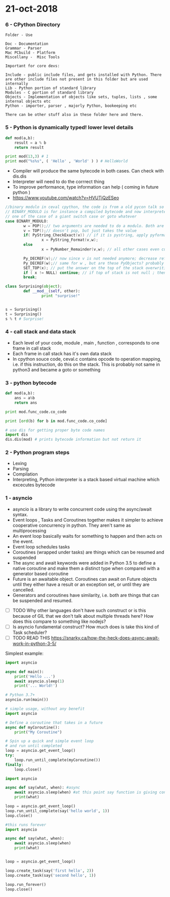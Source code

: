 # 21-oct-2018

### 6 - CPython Directory
```
Folder - Use

Doc - Documentation 
Grammar - Parser 
Mac PCbuild - Platform
Miscellany -  Misc Tools

Important for core devs:

Include - public include files, and gets installed with Python. There are other include files not present in this folder but are used internally
Lib - Python portion of standard library
Modules - C portion of standard library
Objects - Implementation of objects like sets, tuples, lists , some internal objects etc
Python - importer, parser , majorly Python, bookeeping etc

There can be other stuff also in these folder here and there.
```

### 5 - Python is dynamically typed! lower level details

```python
def mod(a,b):
    result = a % b
    return result

print mod(13,3) # 1
print mod("%s%s", ( 'Hello' , 'World' ) ) # HelloWorld
```
- Compiler will produce the same bytecode in both cases. Can check with dis.dis
- Interpreter will need to do the corrrect thing
- To improve performance, type information can help ( coming in future python )
- https://www.youtube.com/watch?v=HVUTjQzESeo

```C
//binary modulo in ceval cpython, the code is from a old pycon talk so might not map exactly to cpython
// BINARY_MODULO is for instance a compiled bytecode and now interpreter has to take action on the stack machine so that a correct outcome is calculated
// one of the case of a giant switch case or goto whatever
case BINARY_MODULO:
        w = POP();// two arguments are needed to do a modulo. Both are avaialble on the stack. Pops first value
        v = TOP();// doesn't pop, but just takes the value
        if( PyString_CheckExact(v)) // if it is pystring, apply pyformat i.e. print format, but it's just a optimization;
                x = PyString_Format(v,w);
        else
                x = PyNumber_Remainder(v,w); // all other cases even custom ones are handled here

        Py_DECREF(v);// now since v is not needed anymore; decrease reference for garbage collection
        Py_DECREF(w);// same for w , but are these PyObjects? probably yes
        SET_TOP(x); // put the answer on the top of the stack overwriting
        if ( x != NULL) continue; // if top of stack is not null ; then do a continue, but what will continue do? this doesn't seem to be doing anything significant before the break
        break;
```               

```python
class Surprising(object);
        def __mod__(self, other):
                print "surprise!"


s = Surprising()
t = Surprising()
s % t # Surprise!
```

### 4 - call stack and data stack

- Each level of your code, module , main , function , corresponds to one frame in call stack
- Each frame in call stack has it's own data stack
- In cpython souce code, ceval.c contains opcode to operation mapping, i.e. if this instruction, do this on the stack. This is probably not same in python3 and became a goto or something

### 3 - python bytecode 

```python
def mod(a,b):
    ans = a%b
    return ans

print mod.func_code.co_code

print [ord(b) for b in mod.func_code.co_code]

# use dis for getting proper byte code names
import dis
dis.dis(mod) # prints bytecode information but not return it
```

### 2 - Python program steps

- Lexing
- Parsing
- Compilation
- Interpreting, Python interpreter is a stack based virtual machine which excecutes bytecode

### 1 - asyncio

- asyncio is a library to write concurrent code using the async/await syntax.
- Event loops , Tasks and Coroutines together makes it simpler to achieve cooperative concurrency in python. They aren't same as multiprocessing
- An event loop basically waits for something to happen and then acts on the event.
- Event loop schedules tasks
- Coroutines (wrapped under tasks) are things which can be resumed and suspended
- The async and await keywords were added in Python 3.5 to define a native coroutine and make them a distinct type when compared with a generator based coroutine
- Future is an awaitable object. Coroutines can await on Future objects until they either have a result or an exception set, or until they are cancelled.
- Generators and coroutines have similarity, i.e. both are things that can be suspended and resumed.
- [ ] TODO Why other languages don't have such construct or is this because of GIL that we don't talk about multiple threads here? How does this compare to something like nodejs?
- [ ] Is asyncio fundamental construct? How much does is take this kind of Task scheduler?
- [ ] TODO READ THIS https://snarky.ca/how-the-heck-does-async-await-work-in-python-3-5/

Simplest example:
```python
import asyncio

async def main():
    print('Hello ...')
    await asyncio.sleep(1)
    print('... World!')

# Python 3.7+
asyncio.run(main())
```

```python
# simple usage, without any benefit
import asyncio

# Define a coroutine that takes in a future
async def myCoroutine():
    print("My Coroutine")

# Spin up a quick and simple event loop 
# and run until completed
loop = asyncio.get_event_loop()
try:
    loop.run_until_complete(myCoroutine())
finally:
    loop.close()
```


```python
import asyncio

async def say(what, when): #async 
    await asyncio.sleep(when) #at this point say function is giving control to or atleast telling that now this should get executed. But the event loop is gonna make that decision when to execute that future
    print(what)

loop = asyncio.get_event_loop()
loop.run_until_complete(say('hello world', 1))
loop.close()
```

```python
#this runs forever 
import asyncio

async def say(what, when):
    await asyncio.sleep(when)
    print(what)


loop = asyncio.get_event_loop()

loop.create_task(say('first hello', 2))
loop.create_task(say('second hello', 1))

loop.run_forever()
loop.close()
```


